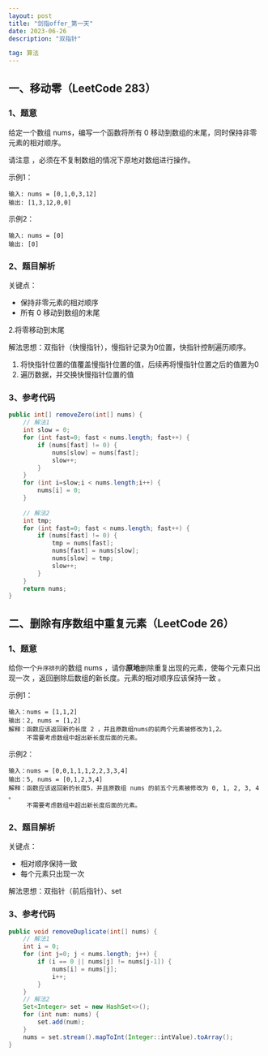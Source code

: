 ```yaml
---
layout: post
title: "剑指offer_第一天"
date: 2023-06-26 
description: "双指针"

tag: 算法
---  
```


## 一、移动零（LeetCode 283）

### 1、题意

给定一个数组 nums，编写一个函数将所有 0 移动到数组的末尾，同时保持非零元素的相对顺序。

请注意 ，必须在不复制数组的情况下原地对数组进行操作。

示例1：

```
输入: nums = [0,1,0,3,12]
输出: [1,3,12,0,0]
```

示例2：

```
输入: nums = [0]
输出: [0]
```

### 2、题目解析

关键点：

- 保持非零元素的相对顺序
- 所有 0 移动到数组的末尾

2.将零移动到末尾

解法思想：双指针（快慢指针），慢指针记录为0位置，快指针控制遍历顺序。

1. 将快指针位置的值覆盖慢指针位置的值，后续再将慢指针位置之后的值置为0
2. 遍历数据，并交换快慢指针位置的值

### 3、参考代码

```java
public int[] removeZero(int[] nums) {
    // 解法1
    int slow = 0;
    for (int fast=0; fast < nums.length; fast++) {
        if (nums[fast] != 0) {
            nums[slow] = nums[fast];
            slow++;
        }
    }
    for (int i=slow;i < nums.length;i++) {
        nums[i] = 0;
    }
    
    // 解法2
    int tmp;
    for (int fast=0; fast < nums.length; fast++) {
        if (nums[fast] != 0) {
            tmp = nums[fast];
            nums[fast] = nums[slow];
            nums[slow] = tmp;
            slow++;
        }
    }
    return nums;
}
```

## 二、删除有序数组中重复元素（LeetCode 26）

### 1、题意

给你一个``升序排列``的数组 nums ，请你**原地**删除重复出现的元素，使每个元素只出现一次 ，返回删除后数组的新长度。元素的相对顺序应该保持一致 。

示例1：

```
输入：nums = [1,1,2]
输出：2, nums = [1,2]
解释：函数应该返回新的长度 2 ，并且原数组nums的前两个元素被修改为1,2。
	 不需要考虑数组中超出新长度后面的元素。
```

示例2：

```
输入：nums = [0,0,1,1,1,2,2,3,3,4]
输出：5, nums = [0,1,2,3,4]
解释：函数应该返回新的长度5，并且原数组 nums 的前五个元素被修改为 0, 1, 2, 3, 4 。
	 不需要考虑数组中超出新长度后面的元素。 
```

### 2、题目解析

关键点：

- 相对顺序保持一致
- 每个元素只出现一次

解法思想：双指针（前后指针）、set

### 3、参考代码

```java
public void removeDuplicate(int[] nums) {
    // 解法1
    int i = 0;
    for (int j=0; j < nums.length; j++) {
        if (i == 0 || nums[j] != nums[j-1]) {
            nums[i] = nums[j];
            i++;
        }
    }
    // 解法2
    Set<Integer> set = new HashSet<>();
    for (int num: nums) {
        set.add(num);
    }
    nums = set.stream().mapToInt(Integer::intValue).toArray();
}
```

